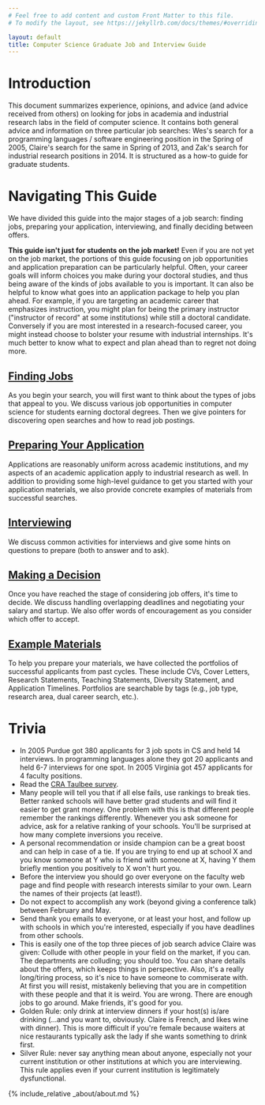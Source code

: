 ```yaml
---
# Feel free to add content and custom Front Matter to this file.
# To modify the layout, see https://jekyllrb.com/docs/themes/#overriding-theme-defaults

layout: default
title: Computer Science Graduate Job and Interview Guide
---
```


# Introduction

This document summarizes experience, opinions, and advice (and advice received
from others) on looking for jobs in academia and industrial research labs in the
field of computer science. It contains both general advice and information on
three particular job searches: Wes's search for a programming languages / software
engineering position in the Spring of 2005, Claire's search for the same in
Spring of 2013, and Zak's search for industrial research positions in 2014. 
It is structured as a how-to guide for graduate students.

# Navigating This Guide

We have divided this guide into the major stages of a job search: finding jobs,
preparing your application, interviewing, and finally deciding between offers.

**This guide isn't just for students on the job market!** Even if you are not
yet on the job market, the portions of this guide focusing on job opportunities
and application preparation can be particularly helpful. Often, your career
goals will inform choices you make during your doctoral studies, and thus being
aware of the kinds of jobs available to you is important.  It can also be
helpful to know what goes into an application package to help you plan ahead.
For example, if you are targeting an academic career that emphasizes
instruction, you might plan for being the primary instructor ("instructor of
record" at some institutions) while still a doctoral candidate. Conversely if
you are most interested in a research-focused career, you might instead choose
to bolster your resume with industrial internships.  It's much better to know 
what to expect and plan ahead than to regret not doing more.

## [Finding Jobs](jobs.md)

As you begin your search, you will first want to think about the types of jobs
that appeal to you.  We discuss various job opportunities in computer science
for students earning doctoral degrees.  Then we give pointers for discovering
open searches and how to read job postings.

## [Preparing Your Application](applying.md)

Applications are reasonably uniform across academic institutions, and my aspects
of an academic application apply to industrial research as well.  In addition
to providing some high-level guidance to get you started with your application
materials, we also provide concrete examples of materials from successful
searches.

## [Interviewing](interviewing.md)

We discuss common activities for interviews and give some hints on questions to
prepare (both to answer and to ask).

## [Making a Decision](deciding.md)

Once you have reached the stage of considering job offers, it's time to decide.
We discuss handling overlapping deadlines and negotiating your salary and
startup. We also offer words of encouragement as you consider which offer to
accept.

## [Example Materials](exampleMaterials.md)

To help you prepare your materials, we have collected the portfolios of successful applicants from past cycles. These include CVs, Cover Letters, Research Statements, Teaching Statements, Diversity Statement, and Application Timelines. Portfolios are searchable by tags (e.g., job type, research area, dual career search, etc.).

# Trivia

- In 2005 Purdue got 380 applicants for 3 job spots in CS and held 14
interviews. In programming languages alone they got 20 applicants and held
6-7 interviews for one spot. In 2005 Virginia got 457 applicants for 4
faculty positions. 
-  Read the <a href="http://www.cra.org/statistics/">CRA Taulbee survey</a>. 
-  Many people will tell you that if all else fails, use rankings to break
ties. Better ranked schools will have better grad students and will find it
easier to get grant money. One problem with this is that different people
remember the rankings differently. Whenever you ask someone for advice, ask
for a relative ranking of your schools. You'll be surprised at how many
complete inversions you receive. 
-  A personal recommendation or inside champion can be a great boost and can
help in case of a tie. If you are trying to end up at school X and you know
someone at Y who is friend with someone at X, having Y them briefly mention
you positively to X won't hurt you. 
- Before the interview you should go over everyone on the faculty web page
and find people with research interests similar to your own. Learn the
names of their projects (at least!). 
- Do not expect to accomplish any work (beyond giving a conference talk)
between February and May. 
- Send thank you emails to everyone, or at least your host, and follow up with
schools in which you're interested, especially if you have deadlines from other
schools.  
- This is easily one of the top three pieces of job search advice Claire was
given: Collude with other people in your field on the market, if you can.
The departments are colluding; you should too.  You can share details about
the offers, which keeps things in perspective.  Also, it's a really long/tiring
process, so it's nice to have someone to commiserate with.  At first you will
resist, mistakenly believing that you are in competition with these people and
that it is weird.  You are wrong.  There are enough jobs to go around.  Make
friends, it's good for you.
- Golden Rule: only drink at interview dinners if your host(s) is/are drinking
(...and you want to, obviously.  Claire is French, and likes wine with dinner). This is
more difficult if you're female because waiters at nice restaurants typically
ask the lady if she wants something to drink first.
- Silver Rule: never say anything mean about anyone, especially not your current
institution or other institutions at which you are interviewing.  This rule
applies even if your current institution is legitimately dysfunctional.

{% include_relative _about/about.md %}
